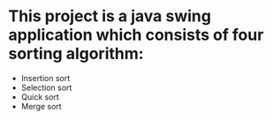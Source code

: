 # This project is a java swing application which consists of four sorting algorithm:
  - Insertion sort
  - Selection sort
  - Quick sort
  - Merge sort
  

